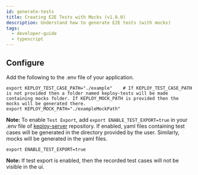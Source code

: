 ```yaml
---
id: generate-tests
title: Creating E2E Tests with Mocks (v1.0.0)
description: Understand how to generate E2E tests (with mocks)
tags:
  - developer-guide
  - typescript
---
```


## Configure

Add the following to the .env file of your application.

```
export KEPLOY_TEST_CASE_PATH="./example"    # If KEPLOY_TEST_CASE_PATH is not provided then a folder named keploy-tests will be made containing mocks folder. If KEPLOY_MOCK_PATH is provided then the mocks will be generated there.
export KEPLOY_MOCK_PATH="./exampleMockPath"
```

**Note:** To enable `Test Export`, add `export ENABLE_TEST_EXPORT=true` in your .env file of [keploy-server](https://github.com/keploy/keploy) repository. If enabled, yaml files containing test cases will be generated in the directory provided by the user. Similarly, mocks will be generated in the yaml files.

```shell
export ENABLE_TEST_EXPORT=true
```

**Note:** If test export is enabled, then the recorded test cases will not be visible in the ui.
